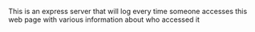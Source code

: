 This is an express server that will log every time someone accesses this web page with various information about who accessed it
